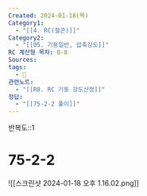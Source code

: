 ```yaml
---
Created: 2024-01-18(목)
Category1:
  - "[[4. RC(철콘)]]"
Category2:
  - "[[05. 기둥일반, 압축강도]]"
RC 계산형 목차: 8-8
Sources: 
tags:
  - 🧮
관련노트:
  - "[[R8. RC 기둥 강도산정]]"
정답:
  - "[[75-2-2 풀이]]"
---
```

반복도::1

#  75-2-2

![[스크린샷 2024-01-18 오후 1.16.02.png]]